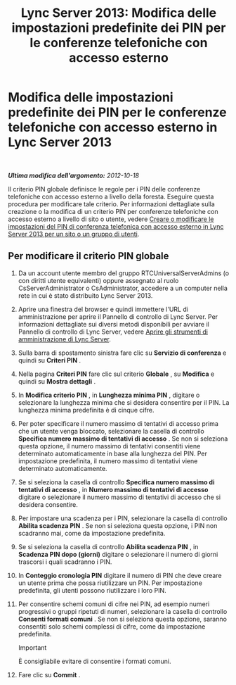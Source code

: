 ﻿---
title: 'Lync Server 2013: Modifica delle impostazioni predefinite dei PIN per le conferenze telefoniche con accesso esterno'
TOCTitle: Modifica delle impostazioni predefinite dei PIN per le conferenze telefoniche con accesso esterno
ms:assetid: 2d110e94-ad29-4755-b17f-d8c2da9b78a4
ms:mtpsurl: https://technet.microsoft.com/it-it/library/Gg425780(v=OCS.15)
ms:contentKeyID: 49300037
ms.date: 08/24/2015
mtps_version: v=OCS.15
ms.translationtype: HT
---

# Modifica delle impostazioni predefinite dei PIN per le conferenze telefoniche con accesso esterno in Lync Server 2013

 

_**Ultima modifica dell'argomento:** 2012-10-18_

Il criterio PIN globale definisce le regole per i PIN delle conferenze telefoniche con accesso esterno a livello della foresta. Eseguire questa procedura per modificare tale criterio. Per informazioni dettagliate sulla creazione o la modifica di un criterio PIN per conferenze telefoniche con accesso esterno a livello di sito o utente, vedere [Creare o modificare le impostazioni del PIN di conferenza telefonica con accesso esterno in Lync Server 2013 per un sito o un gruppo di utenti](lync-server-2013-create-or-modify-dial-in-conferencing-pin-settings-for-a-site-or-group-of-users.md).

## Per modificare il criterio PIN globale

1.  Da un account utente membro del gruppo RTCUniversalServerAdmins (o con diritti utente equivalenti) oppure assegnato al ruolo CsServerAdministrator o CsAdministrator, accedere a un computer nella rete in cui è stato distribuito Lync Server 2013.

2.  Aprire una finestra del browser e quindi immettere l'URL di amministrazione per aprire il Pannello di controllo di Lync Server. Per informazioni dettagliate sui diversi metodi disponibili per avviare il Pannello di controllo di Lync Server, vedere [Aprire gli strumenti di amministrazione di Lync Server](lync-server-2013-open-lync-server-administrative-tools.md).

3.  Sulla barra di spostamento sinistra fare clic su **Servizio di conferenza** e quindi su **Criteri PIN** .

4.  Nella pagina **Criteri PIN** fare clic sul criterio **Globale** , su **Modifica** e quindi su **Mostra dettagli** .

5.  In **Modifica criterio PIN** , in **Lunghezza minima PIN** , digitare o selezionare la lunghezza minima che si desidera consentire per il PIN. La lunghezza minima predefinita è di cinque cifre.

6.  Per poter specificare il numero massimo di tentativi di accesso prima che un utente venga bloccato, selezionare la casella di controllo **Specifica numero massimo di tentativi di accesso** . Se non si seleziona questa opzione, il numero massimo di tentativi consentiti viene determinato automaticamente in base alla lunghezza del PIN. Per impostazione predefinita, il numero massimo di tentativi viene determinato automaticamente.

7.  Se si seleziona la casella di controllo **Specifica numero massimo di tentativi di accesso** , in **Numero massimo di tentativi di accesso** digitare o selezionare il numero massimo di tentativi di accesso che si desidera consentire.

8.  Per impostare una scadenza per i PIN, selezionare la casella di controllo **Abilita scadenza PIN** . Se non si seleziona questa opzione, i PIN non scadranno mai, come da impostazione predefinita.

9.  Se si seleziona la casella di controllo **Abilita scadenza PIN** , in **Scadenza PIN dopo (giorni)** digitare o selezionare il numero di giorni trascorsi i quali scadranno i PIN.

10. In **Conteggio cronologia PIN** digitare il numero di PIN che deve creare un utente prima che possa riutilizzare un PIN. Per impostazione predefinita, gli utenti possono riutilizzare i loro PIN.

11. Per consentire schemi comuni di cifre nei PIN, ad esempio numeri progressivi o gruppi ripetuti di numeri, selezionare la casella di controllo **Consenti formati comuni** . Se non si seleziona questa opzione, saranno consentiti solo schemi complessi di cifre, come da impostazione predefinita.
    
    > [!important]  
    > È consigliabile evitare di consentire i formati comuni.

12. Fare clic su **Commit** .

